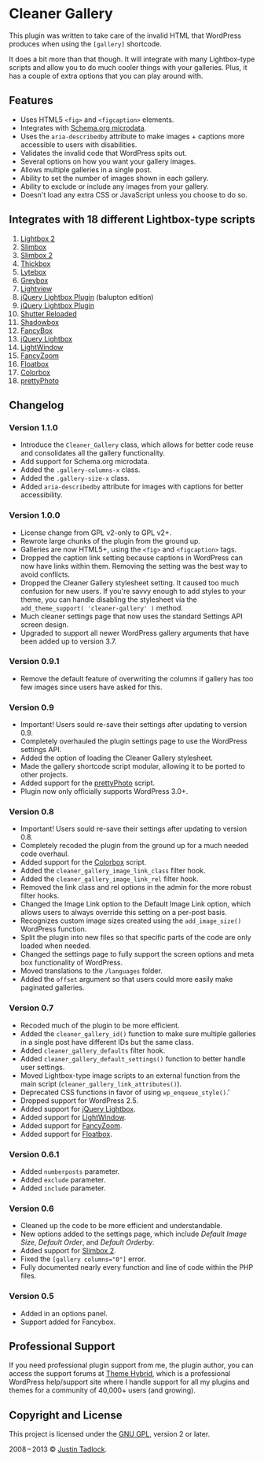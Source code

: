 # Cleaner Gallery

This plugin was written to take care of the invalid HTML that WordPress produces when using the `[gallery]` shortcode.

It does a bit more than that though.  It will integrate with many Lightbox-type scripts and allow you to do much cooler things with your galleries.  Plus, it has a couple of extra options that you can play around with.

## Features

* Uses HTML5 `<fig>` and `<figcaption>` elements.
* Integrates with [Schema.org microdata](http://schema.org).
* Uses the `aria-describedby` attribute to make images + captions more accessible to users with disabilities.
* Validates the invalid code that WordPress spits out.
* Several options on how you want your gallery images.
* Allows multiple galleries in a single post.
* Ability to set the number of images shown in each gallery.
* Ability to exclude or include any images from your gallery.
* Doesn't load any extra CSS or JavaScript unless you choose to do so.

## Integrates with 18 different Lightbox-type scripts

1. [Lightbox 2](http://www.huddletogether.com/projects/lightbox2/)
2. [Slimbox](http://www.digitalia.be/software/slimbox)
3. [Slimbox 2](http://www.digitalia.be/software/slimbox2)
4. [Thickbox](http://jquery.com/demo/thickbox/)
5. [Lytebox](http://dolem.com/lytebox/)
6. [Greybox](http://orangoo.com/labs/GreyBox/)
7. [Lightview](http://www.nickstakenburg.com/projects/lightview/)
8. [jQuery Lightbox Plugin](http://www.balupton.com/sandbox/jquery_lightbox/) (balupton edition)
9. [jQuery Lightbox Plugin](http://leandrovieira.com/projects/jquery/lightbox/)
10. [Shutter Reloaded](http://www.laptoptips.ca/projects/wp-shutter-reloaded/)
11. [Shadowbox](http://mjijackson.com/shadowbox/index.html)
12. [FancyBox](http://fancy.klade.lv)
13. [jQuery Lightbox](http://github.com/krewenki/jquery-lightbox/tree/master)
14. [LightWindow](http://www.stickmanlabs.com/lightwindow)
15. [FancyZoom](http://www.cabel.name/2008/02/fancyzoom-10.html)
16. [Floatbox](http://randomous.com/floatbox/home)
17. [Colorbox](http://colorpowered.com/colorbox)
18. [prettyPhoto](http://www.no-margin-for-errors.com/projects/prettyphoto-jquery-lightbox-clone)

## Changelog

### Version 1.1.0 ###

* Introduce the `Cleaner_Gallery` class, which allows for better code reuse and consolidates all the gallery functionality.
* Add support for Schema.org microdata.
* Added the `.gallery-columns-x` class.
* Added the `.gallery-size-x` class.
* Added `aria-describedby` attribute for images with captions for better accessibility.

### Version 1.0.0

* License change from GPL v2-only to GPL v2+.
* Rewrote large chunks of the plugin from the ground up.
* Galleries are now HTML5+, using the `<fig>` and `<figcaption>` tags.
* Dropped the caption link setting because captions in WordPress can now have links within them. Removing the setting was the best way to avoid conflicts.
* Dropped the Cleaner Gallery stylesheet setting. It caused too much confusion for new users.  If you're savvy enough to add styles to your theme, you can handle disabling the stylesheet via the `add_theme_support( 'cleaner-gallery' )` method.
* Much cleaner settings page that now uses the standard Settings API screen design.
* Upgraded to support all newer WordPress gallery arguments that have been added up to version 3.7.

### Version 0.9.1

* Remove the default feature of overwriting the columns if gallery has too few images since users have asked for this.

### Version 0.9

* Important! Users sould re-save their settings after updating to version 0.9.
* Completely overhauled the plugin settings page to use the WordPress settings API.
* Added the option of loading the Cleaner Gallery stylesheet.
* Made the gallery shortcode script modular, allowing it to be ported to other projects.
* Added support for the [prettyPhoto](http://www.no-margin-for-errors.com/projects/prettyphoto-jquery-lightbox-clone) script.
* Plugin now only officially supports WordPress 3.0+.

### Version 0.8

* Important! Users sould re-save their settings after updating to version 0.8.
* Completely recoded the plugin from the ground up for a much needed code overhaul.
* Added support for the [Colorbox](http://colorpowered.com/colorbox) script.
* Added the `cleaner_gallery_image_link_class` filter hook.
* Added the `cleaner_gallery_image_link_rel` filter hook.
* Removed the link class and rel options in the admin for the more robust filter hooks.
* Changed the Image Link option to the Default Image Link option, which allows users to always override this setting on a per-post basis.
* Recognizes custom image sizes created using the `add_image_size()` WordPress function.
* Split the plugin into new files so that specific parts of the code are only loaded when needed.
* Changed the settings page to fully support the screen options and meta box functionality of WordPress.
* Moved translations to the `/languages` folder.
* Added the `offset` argument so that users could more easily make paginated galleries.

### Version 0.7

* Recoded much of the plugin to be more efficient.
* Added the `cleaner_gallery_id()` function to make sure multiple galleries in a single post have different IDs but the same class.
* Added `cleaner_gallery_defaults` filter hook.
* Added `cleaner_gallery_default_settings()` function to better handle user settings.
* Moved Lightbox-type image scripts to an external function from the main script (`cleaner_gallery_link_attributes()`).
* Deprecated CSS functions in favor of using `wp_enqueue_style()`.'
* Dropped support for WordPress 2.5.
* Added support for [jQuery Lightbox](http://github.com/krewenki/jquery-lightbox/tree/master).
* Added support for [LightWindow](http://www.stickmanlabs.com/lightwindow).
* Added support for [FancyZoom](http://www.cabel.name/2008/02/fancyzoom-10.html).
* Added support for [Floatbox](http://randomous.com/floatbox/home).

### Version 0.6.1

* Added `numberposts` parameter.
* Added `exclude` parameter.
* Added `include` parameter.

### Version 0.6

* Cleaned up the code to be more efficient and understandable.
* New options added to the settings page, which include *Default Image Size*, *Default Order*, and *Default Orderby*.
* Added support for [Slimbox 2](http://www.digitalia.be/software/slimbox2).
* Fixed the `[gallery columns="0"]` error.
* Fully documented nearly every function and line of code within the PHP files.

### Version 0.5

* Added in an options panel.
* Support added for Fancybox.

## Professional Support

If you need professional plugin support from me, the plugin author, you can access the support forums at [Theme Hybrid](http://themehybrid.com/support), which is a professional WordPress help/support site where I handle support for all my plugins and themes for a community of 40,000+ users (and growing).

## Copyright and License

This project is licensed under the [GNU GPL](http://www.gnu.org/licenses/old-licenses/gpl-2.0.html), version 2 or later.

2008&thinsp;&ndash;&thinsp;2013 &copy; [Justin Tadlock](http://justintadlock.com).
